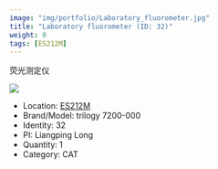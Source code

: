 ```yaml
---
image: "img/portfolio/Laboratory_fluorometer.jpg"
title: "Laboratory fluorometer (ID: 32)"
weight: 0
tags: [ES212M]
---
```


荧光测定仪

<!--more-->

![](../../img/portfolio/Laboratory_fluorometer.jpg)

- Location: [ES212M](../../tags/ES212M)
- Brand/Model: trilogy 7200-000
- Identity: 32
- PI: Liangping Long
- Quantity: 1
- Category: CAT






